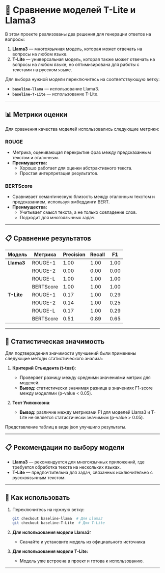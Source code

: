 
# 🧠 Сравнение моделей T-Lite и Llama3

В этом проекте реализованы два решения для генерации ответов на вопросы: 

1. **Llama3** — многоязычная модель, которая может отвечать на вопросы на любом языке.  
2. **T-Lite** — универсальная модель, которая также может отвечать на вопросы на любом языке, но оптимизирована для работы с текстами на русском языке.

Для выбора нужной модели переключитесь на соответствующую ветку:

- **`baseline-llama`** — использование Llama3.
- **`baseline-T-Lite`** — использование T-Lite.

---

## 📊 Метрики оценки

Для сравнения качества моделей использовались следующие метрики:

### **ROUGE**
- Метрика, оценивающая перекрытие фраз между предсказанным текстом и эталонным.
- **Преимущества:**
  - Хорошо работает для оценки абстрактивного текста.
  - Простая интерпретация результатов.

### **BERTScore**
- Сравнивает семантическую близость между эталонным текстом и предсказанием, используя эмбеддинги BERT.
- **Преимущества:**
  - Учитывает смысл текста, а не только совпадение слов.
  - Подходит для многоязычных задач.

---

## 📋 Сравнение результатов

| Модель       | Метрика     | Precision | Recall | F1   |
|--------------|-------------|-----------|--------|------|
| **Llama3**   | ROUGE-1     | 1.00      | 1.00   | 1.00 |
|              | ROUGE-2     | 0.00      | 0.00   | 0.00 |
|              | ROUGE-L     | 1.00      | 1.00   | 1.00 |
|              | BERTScore   | 1.00      | 1.00   | 1.00 |
| **T-Lite**   | ROUGE-1     | 0.17      | 1.00   | 0.29 |
|              | ROUGE-2     | 0.14      | 1.00   | 0.25 |
|              | ROUGE-L     | 0.17      | 1.00   | 0.29 |
|              | BERTScore   | 0.51      | 0.89   | 0.65 |

---

## 📐 Статистическая значимость

Для подтверждения значимости улучшений были применены следующие методы статистического анализа:

1. **Критерий Стьюдента (t-test)**:
   - Проверяет разницу между средними значениями метрик для моделей.
   - **Вывод**: статистически значимая разница в значениях F1-score между моделями (p-value < 0.05).

2. **Тест Уилкоксона**:
   - **Вывод**: различие между метриками F1 для моделей Llama3 и T-Lite не является статистически значимым (p-value > 0.05).

Представление таблиц в виде json улучшило результаты.

---

## 📋 Рекомендации по выбору модели

- **Llama3** — рекомендуется для многоязычных приложений, где требуется обработка текста на нескольких языках.  
- **T-Lite** — предпочтительна для задач, связанных исключительно с русскоязычным текстом.

---

## 🚀 Как использовать

1. Переключитесь на нужную ветку:
   ```bash
   git checkout baseline-llama  # Для Llama3
   git checkout baseline-T-Lite  # Для T-Lite
   ```

2. **Для использования модели Llama3:**
   - Скачайте и установите модель из официального источника

3. **Для использования модели T-Lite:**
   - Модель уже встроена в проект и готова к использованию.

---
